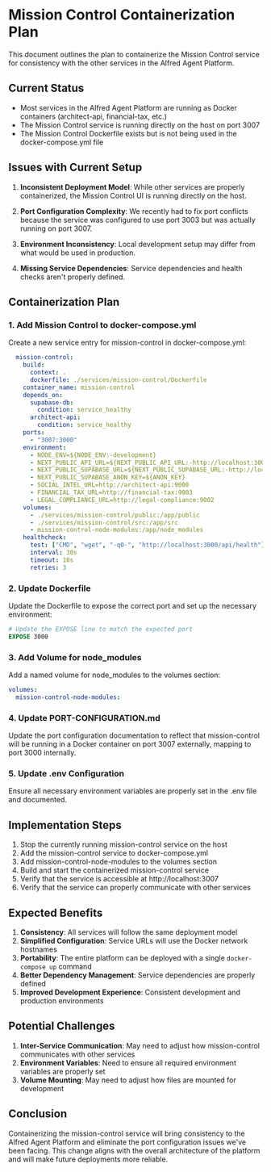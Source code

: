 # Mission Control Containerization Plan

This document outlines the plan to containerize the Mission Control service for consistency with the other services in the Alfred Agent Platform.

## Current Status

- Most services in the Alfred Agent Platform are running as Docker containers (architect-api, financial-tax, etc.)
- The Mission Control service is running directly on the host on port 3007
- The Mission Control Dockerfile exists but is not being used in the docker-compose.yml file

## Issues with Current Setup

1. **Inconsistent Deployment Model**: While other services are properly containerized, the Mission Control UI is running directly on the host.

2. **Port Configuration Complexity**: We recently had to fix port conflicts because the service was configured to use port 3003 but was actually running on port 3007.

3. **Environment Inconsistency**: Local development setup may differ from what would be used in production.

4. **Missing Service Dependencies**: Service dependencies and health checks aren't properly defined.

## Containerization Plan

### 1. Add Mission Control to docker-compose.yml

Create a new service entry for mission-control in docker-compose.yml:

```yaml
  mission-control:
    build:
      context: .
      dockerfile: ./services/mission-control/Dockerfile
    container_name: mission-control
    depends_on:
      supabase-db:
        condition: service_healthy
      architect-api:
        condition: service_healthy
    ports:
      - "3007:3000"
    environment:
      - NODE_ENV=${NODE_ENV:-development}
      - NEXT_PUBLIC_API_URL=${NEXT_PUBLIC_API_URL:-http://localhost:3007}
      - NEXT_PUBLIC_SUPABASE_URL=${NEXT_PUBLIC_SUPABASE_URL:-http://localhost:3000}
      - NEXT_PUBLIC_SUPABASE_ANON_KEY=${ANON_KEY}
      - SOCIAL_INTEL_URL=http://architect-api:9000
      - FINANCIAL_TAX_URL=http://financial-tax:9003
      - LEGAL_COMPLIANCE_URL=http://legal-compliance:9002
    volumes:
      - ./services/mission-control/public:/app/public
      - ./services/mission-control/src:/app/src
      - mission-control-node-modules:/app/node_modules
    healthcheck:
      test: ["CMD", "wget", "-qO-", "http://localhost:3000/api/health"]
      interval: 30s
      timeout: 10s
      retries: 3
```

### 2. Update Dockerfile

Update the Dockerfile to expose the correct port and set up the necessary environment:

```Dockerfile
# Update the EXPOSE line to match the expected port
EXPOSE 3000
```

### 3. Add Volume for node_modules

Add a named volume for node_modules to the volumes section:

```yaml
volumes:
  mission-control-node-modules:
```

### 4. Update PORT-CONFIGURATION.md

Update the port configuration documentation to reflect that mission-control will be running in a Docker container on port 3007 externally, mapping to port 3000 internally.

### 5. Update .env Configuration

Ensure all necessary environment variables are properly set in the .env file and documented.

## Implementation Steps

1. Stop the currently running mission-control service on the host
2. Add the mission-control service to docker-compose.yml
3. Add mission-control-node-modules to the volumes section
4. Build and start the containerized mission-control service
5. Verify that the service is accessible at http://localhost:3007
6. Verify that the service can properly communicate with other services

## Expected Benefits

1. **Consistency**: All services will follow the same deployment model
2. **Simplified Configuration**: Service URLs will use the Docker network hostnames
3. **Portability**: The entire platform can be deployed with a single `docker-compose up` command
4. **Better Dependency Management**: Service dependencies are properly defined
5. **Improved Development Experience**: Consistent development and production environments

## Potential Challenges

1. **Inter-Service Communication**: May need to adjust how mission-control communicates with other services
2. **Environment Variables**: Need to ensure all required environment variables are properly set
3. **Volume Mounting**: May need to adjust how files are mounted for development

## Conclusion

Containerizing the mission-control service will bring consistency to the Alfred Agent Platform and eliminate the port configuration issues we've been facing. This change aligns with the overall architecture of the platform and will make future deployments more reliable.
